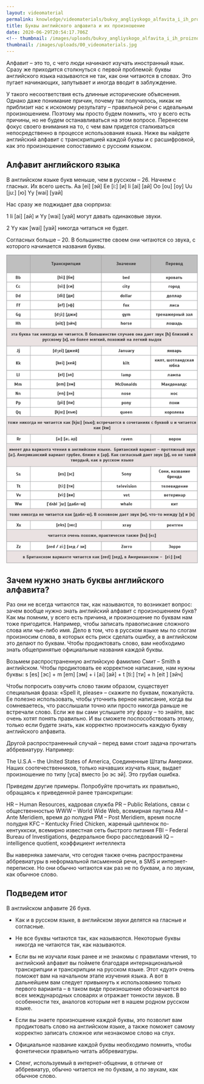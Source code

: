 ```yaml
---
layout: videomaterial
permalink: knowledge/videomaterials/bukvy_angliyskogo_alfavita_i_ih_proiznoshenie/index.html
title: Буквы английского алфавита и их произношение
date: 2020-06-29T20:54:17.706Z
<!-- thumbnail: /images/uploads/bukvy_angliyskogo_alfavita_i_ih_proiznoshenie-01.jpg -->
thumbnail: /images/uploads/00_videomaterials.jpg
---
```

Алфавит – это то, с чего люди начинают изучать иностранный язык. Сразу же приходится столкнуться с первой проблемой: буквы английского языка называются не так, как они читаются в словах. Это пугает начинающих, запутывает и иногда вводит в заблуждение.

У такого несоответствия есть длинные исторические объяснения. Однако даже понимание причин, почему так получилось, никак не приблизит нас к искомому результату – правильной речи с идеальным произношением. Поэтому мы просто будем помнить, что у всего есть причины, но не будем останавливаться на этом вопросе. Перенесем фокус своего внимания на то, с чем вам придется сталкиваться непосредственно в процессе использования языка. Ниже вы найдете английский алфавит с транскрипцией каждой буквы и с расшифровкой, как это произношение сопоставимо с русским языком.

## Алфавит английского языка
В английском языке букв меньше, чем в русском – 26.
Начнем с гласных. Их всего шесть.
Aa [ei] [эй]
Ee [i:] [и]
Ii [ai] [ай]
Oo [ou] [оу]
Uu [ju:] [ю]
Yy [wai] [уай]

Нас сразу же поджидает два сюрприза:

1 Ii [ai] [ай] и Yy [wai] [уай] могут давать одинаковые звуки.

2 Yy как [wai] [уай] никогда читаться не будет.

Согласных больше – 20. В большинстве своем они читаются со звука, с которого начинается названия буквы.

![](/images/uploads/bukvy_angliyskogo_alfavita_i_ih_proiznoshenie-02.jpg)

## Зачем нужно знать буквы английского алфавита?

Раз они не всегда читаются так, как называются, то возникает вопрос: зачем вообще нужно знать английский алфавит с произношением букв? Как мы помним, у всего есть причина, и произношение по буквам нам тоже пригодится. Например, чтобы записать правописание сложного слова или чье-либо имя. Дело в том, что в русском языке мы по слогам произносим слова, в которых есть риск сделать ошибку, а в английском это делают по буквам. Чтобы продиктовать слово, вам необходимо знать общепринятые официальные названия каждой буквы.

Возьмем распространенную английскую фамилию Смит – Smith в английском. Чтобы продиктовать ее корректное написание, нам нужны буквы:
s [es] [эс] + m [em] [эм] + i [ai] [ай] + t [ti:] [ти] + h [eit ] [эйч]

Чтобы попросить озвучить слово таким образом, существует специальная фраза: «Spell it, please» – скажите по буквам, пожалуйста. Ее полезно использовать, чтобы уточнить верное написание, когда вы сомневаетесь, что расслышали точно или просто никогда раньше не встречали слово. Если же вы сами услышите эту фразу – то знайте, вас очень хотят понять правильно. И вы сможете поспособствовать этому, только если будете знать, как корректно произносить каждую букву английского алфавита.

Другой распространенный случай – перед вами стоит задача прочитать аббревиатуру.
Например:

The U.S.A – the United States of America, Соединенные Штаты Америки. Наших соотечественников, только начавших изучать язык, выдает произношение по типу [уса] вместо [ю эс эй]. Это грубая ошибка.

Приведем другие примеры. Попробуйте прочитать их правильно, обращаясь к приведенной ранее транскрипции:

HR – Human Resources, кадровая служба
PR – Public Relations, связи с общественностью
WWW – World Wide Web, всемирная паутина
AM – Ante Meridiem, время до полудня
PM – Post Meridiem, время после полудня
KFC – Kentucky Fried Chicken, жареный цыпленок по-кентуккски, всемирно известная сеть быстрого питания
FBI – Federal Bureau of Investigations, федеральное бюро расследований
IQ – intelligence quotient, коэффициент интеллекта

Вы наверняка замечали, что сегодня также очень распространены аббревиатуры в неформальной письменной речи, в SMS и интернет-переписке. Но они обычно читаются как раз не по буквам, а по звукам, как обычное слово.

## Подведем итог

В английском алфавите 26 букв.

- Как и в русском языке, в английском звуки делятся на гласные и согласные.

- Не все буквы читаются так, как называются. Некоторые буквы никогда не читаются так, как называются.

- Если вы не изучали язык ранее и не знакомы с правилами чтения, то английский алфавит вы поймете благодаря интернациональной транскрипции и транскрипции на русском языке. Этот «дуэт» очень поможет вам на начальном этапе изучения языка. А вот в дальнейшем вам следует привыкнуть к использованию только первого варианта – в таком виде произношение обозначается во всех международных словарях и отражает тонкости звуков. В особенности тех, аналогов которым нет в нашем родном русском языке.

- Если вы знаете произношение каждой буквы, это позволит вам продиктовать слово на английском языке, а также поможет самому корректно записать сложное или незнакомое слово на слух.

- Официальное название каждой буквы необходимо помнить, чтобы фонетически правильно читать аббревиатуры.

- Сленг, используемый в интернет-общении, в отличие от аббревиатур, обычно читается не по буквам, а по звукам, как обычное слово.